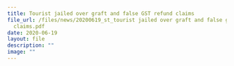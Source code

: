 ```yaml
---
title: Tourist jailed over graft and false GST refund claims
file_url: /files/news/20200619_st_tourist jailed over graft and false gst refund
  claims.pdf
date: 2020-06-19
layout: file
description: ""
image: ""
---
```

